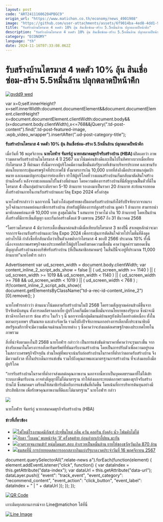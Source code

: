 ```yaml
---
layout: post
code: "ART24111606204PBGC9"
origin_url: "https://www.matichon.co.th/economy/news_4901908"
image: "https://github.com/user-attachments/assets/6f9014ba-4ed8-4dd1-9065-bb5a64eed303"
title: "รับสร้างบ้านไตรมาส 4 หดตัว 10% ลุ้น สินเชื่อซ่อม-สร้าง 5.5หมื่นล้าน ปลุกตลาดปีหน้าคึก"
description: "รับสร้างบ้านไตรมาส 4 หดตัว 10% ลุ้น สินเชื่อซ่อม-สร้าง 5.5หมื่นล้าน ปลุกตลาดปีหน้าคึก"
category: "ECONOMY"
language: "th"
date: 2024-11-16T07:33:08.062Z
---
```


# รับสร้างบ้านไตรมาส 4 หดตัว 10% ลุ้น สินเชื่อซ่อม-สร้าง 5.5หมื่นล้าน ปลุกตลาดปีหน้าคึก

[![](https://www.matichon.co.th/wp-content/uploads/2024/11/gvdd9-wed.jpg "gvdd9 wed")](https://www.matichon.co.th/wp-content/uploads/2024/11/gvdd9-wed.jpg)

var x=0;self.innerHeight?x=self.innerWidth:document.documentElement&&document.documentElement.clientHeight?x=document.documentElement.clientWidth:document.body&&(x=document.body.clientWidth),x<=768&&jQuery(".td-post-content").find(".td-post-featured-image, .wpb\_video\_wrapper").insertAfter(".ud-post-category-title");

**รับสร้างบ้านไตรมาส 4 หดตัว 10% ลุ้น สินเชื่อซ่อม-สร้าง 5.5หมื่นล้าน ปลุกตลาดปีหน้าคึก**

เมื่อวันที่ 16 พฤศจิกายน **นายโอฬาร จันทร์ภู่ นายกสมาคมธุรกิจรับสร้างบ้าน (HBA) เ**ปิดเผยว่า ภาพรวมตลาดรับสร้างบ้านในไตรมาส 4 ปี 2567 แนวโน้มค่อนข้างดีและเป็นไปในทิศทางบวกเมื่อเทียบกับไตรมาส 3 ที่ผ่านมา ทั้งนี้มาจากผู้บริโภคมีความเชื่อมั่นต่อรัฐบาลที่เข้ามาบริหารประเทศ และขานรับต่อนโยบายกระตุ้นเศรษฐกิจที่ประกาศใช้ ทั้งมาตรการเงิน 10,000 บาทที่ส่งถึงมือประชาชนกลุ่มเป้าหมาย และแคมเปญกระตุ้นการท่องเที่ยว ทำให้ผู้บริโภคที่วางแผนสร้างบ้านเริ่มกลับมาตัดสินใจสร้างบ้านอีกครั้ง หลังจากชะลอแผนไปในช่วงที่ผ่านมา โดยความต้องการสร้างบ้านที่มีสัญญาณฟื้นตัวที่ดีในไตรมาส 4 เป็นกลุ่มบ้านระดับราคา 5-10 ล้านบาท รองลงมาเป็นราคา 20 ล้านบาท สะท้อนจากยอดสั่งสร้างบ้านภายในงานรับสร้างบ้านและวัสดุ Expo 2024 ครั้งล่าสุด

นายโอฬารกล่าวว่า นอกจากนี้ ในช่วงโค้งสุดท้ายของปีตลาดรับสร้างบ้านยังได้รับปัจจัยบวกจากแรงจูงใจด้านการลดหย่อนภาษีการสร้างบ้าน สำหรับผู้ที่ต้องการปลูกสร้างบ้าน มูลค่า 1 ล้านบาท สามารถนำมาหักลดหย่อนภาษี 10,000 บาท สูงสุดไม่เกิน 1 แสนบาท (ราคาไม่ เกิน 10 ล้านบาท) โดยเป็นบ้านสั่งสร้างที่มีการเซ็นสัญญา และเริ่มก่อสร้างตั้งแต่ 9 เมษายน 2567 ถึง 31 ธันวาคม 2568

“โดยรวมไตรมาส 4 นับว่ากระเตื้องขึ้นมาค่อนข้างดีเมื่อเทียบกับไตรมาส 3 ของปีนี้ สาเหตุหลักน่าจะมาจากการจัดงานรับสร้างบ้านและวัสดุ Expo 2024 เพื่อกระตุ้นการตัดสินใจด้วยโปรโมชั่นที่ดึงดูด อย่างไรก็ดี กำลังซื้อที่กลับมาถือว่าเป็นตัวเลขต่ำกว่าไตรมาส 4 ของปี 2566 ประมาณ 10% ทั้งนี้ เนื่องจากสภาพเศรษฐกิจของประเทศที่ทำให้ผู้บริโภคยังขาดความเชื่อมั่น คาดว่ามูลค่ารวมยอดเซ็นสัญญาสั่งสร้างบ้านของบริษัทรับสร้างบ้าน (ที่เป็นสมาชิกสมาคมฯ) ในสิ้นปีนี้จะอยู่ที่ประมาณ 11,000 ล้านบาท”นายโอฬาร กล่าว

Advertisement var ud\_screen\_width = document.body.clientWidth; var content\_inline\_2\_script\_ads\_show = false || ( ud\_screen\_width >= 1140 ) || ( ud\_screen\_width >= 1019 && ud\_screen\_width < 1140 ) || ( ud\_screen\_width >= 768 && ud\_screen\_width < 1019 ) || ( ud\_screen\_width < 768 ) ; if(!content\_inline\_2\_script\_ads\_show){ document.getElementsByClassName("td-a-rec-id-content\_inline\_2")\[0\].remove(); }

นายโอฬารกล่าวว่า ด้านแนวโน้มตลาดรับสร้างบ้านในปี 2568 โดยรวมสัญญาณค่อนข้างดีขึ้นจากปัจจัยสนับสนุน ทั้งการลดอัตราดอกเบี้ย ผู้บริโภคเริ่มมีความเชื่อมั่นจากนโยบายของรัฐบาล ซึ่งน่าจะมีข่าวดีจากโครงการ ซ่อม สร้าง ในเร็ว ๆ นี้ นอกจากนี้กลุ่มดีมานด์บ้านหรูยังเติบโตอย่างต่อเนื่อง ทั้งในตลาดกรุงเทพฯ ปริมณฑล และต่างจังหวัด รวมไปถึงปัจจัยภายนอกอย่างการเลือกตั้งประธานาธิบดีสหรัฐอเมริกาที่จะมีความชัดเจนด้านนโยบายต่าง ๆ ซึ่งคาดว่าจะส่งผลต่อเศรษฐกิจของประเทศไทยในภาพรวม

สิ่งที่น่าจับตามองในปี 2568 นายโอฬาร กล่าวว่า เป็นการแข่งขันด้านราคาที่คาดว่าจะรุนแรงขึ้น จากช่างรับเหมาในโครงการอสังหาริมทรัพย์ที่หันมารับงานสร้างบ้าน โดยเป็นการปรับตัวเพื่อความอยู่รอดในสภาวะเศรษฐกิจปัจจุบัน ส่วนใหญ่ที่พบจะเน้นรับก่อสร้างบ้านในราคาที่ต่ำกว่าตลาดรับสร้างบ้าน จึงมีความกังวล ทั้งในประเด็นการแข่งขัน รวมไปถึงคุณภาพและมาตรฐานการสร้างบ้าน ที่จะส่งมอบถึงมือผู้บริโภค

“การรับสร้างบ้านในราคาที่ต่ำอาจส่งผลต่อคุณภาพงาน นอกจากนี้หากเป็นบุคคลธรรมดาที่ไม่ได้เข้าระบบภาษีมารับงาน อาจทำสัญญาที่ไม่ได้มาตรฐาน ทำให้ส่งผลกระทบต่อภาพรวมของธุรกิจรับสร้างบ้านได้ ซึ่งสมาคมฯ เตรียมให้สมาชิกรับมือกับการแข่งขันที่เกิดขึ้น โดยเน้นที่การบริหารต้นทุนอย่างมีประสิทธิภาพ เพื่อรักษาคุณภาพงานที่ดีและได้มาตรฐาน” นายโอฬาร กล่าว

![](https://www.matichon.co.th/wp-content/uploads/2024/11/S__57204995.jpg)

นายโอฬาร จันทร์ภู่ นายกสมาคมธุรกิจรับสร้างบ้าน (HBA)

#### ข่าวที่เกี่ยวข้อง

*   [![](https://www.matichon.co.th/wp-content/uploads/2024/11/1-191.jpg)ไฟไหม้โรงงานเคมีภัณฑ์ ปะทุขึ้นใหม่ กลิ่น ควัน คลอรีน ยังคลุ้ง น้ำ-โฟมดับไม่ได้](https://www.matichon.co.th/region/news_4901993) 
*   [![](https://www.matichon.co.th/wp-content/uploads/2024/11/AFP__20241115__36MM6WR__v7__HighRes__AsiaPacificEconomicCooperationApecSummit.jpg)จับตา ‘ไบเดน’ พบหน้าจ้อ ‘สี’ ครั้งสุดท้าย ก่อนอำลาเก้าอี้ปธน.มะกัน](https://www.matichon.co.th/foreign/news_4902022)
*   [![](https://www.matichon.co.th/wp-content/uploads/2024/11/527402.jpg)อวดรวยจนงานเข้า! หนุ่มโดนตร.สอบ อ้างรวยเป็นหมื่นล้าน ยายให้ของขวัญวันเกิด 870 ล้าน](https://www.matichon.co.th/foreign/news_4902024)
*   [![](https://www.matichon.co.th/wp-content/uploads/2024/11/ปกถ่ายสดหวย-728-16พ.ย.jpg)ชมสดที่นี่ การถ่ายทอดสดการออกสลากกินแบ่งรัฐบาลงวดประจำวันที่ 16 พฤศจิกายน 2567](https://www.matichon.co.th/economy/news_4902039)

document.querySelectorAll(".relate-news a").forEach(function(element) { element.addEventListener("click", function() { var dataIndex = this.getAttribute("data-index"); var dataUrl = this.getAttribute("data-url"); dataLayer.push({ "event": "track\_event", "event\_category": "recommend\_content", "event\_action": "click\_button", "event\_label": dataIndex + " | " + dataUrl }); }); });

[![QR Code](https://www.matichon.co.th/wp-content/uploads/2023/07/wob1371z.jpg)](https://lin.ee/ht0nDxX)

เกาะติดทุกสถานการณ์จาก Line@matichon ได้ที่นี่

[![Line Image](https://www.matichon.co.th/wp-content/uploads/2023/07/th.png)](https://lin.ee/ht0nDxX)